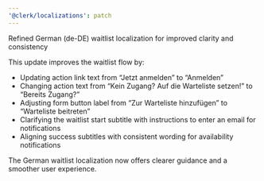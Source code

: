 ```yaml
---
'@clerk/localizations': patch
---
```


Refined German (de-DE) waitlist localization for improved clarity and consistency

This update improves the waitlist flow by:
- Updating action link text from “Jetzt anmelden” to “Anmelden”
- Changing action text from “Kein Zugang? Auf die Warteliste setzen!” to “Bereits Zugang?”
- Adjusting form button label from “Zur Warteliste hinzufügen” to “Warteliste beitreten”
- Clarifying the waitlist start subtitle with instructions to enter an email for notifications
- Aligning success subtitles with consistent wording for availability notifications

The German waitlist localization now offers clearer guidance and a smoother user experience.

